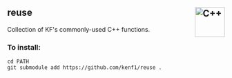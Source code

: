 ## reuse  <a href="https://isocpp.org/"><img src="https://cdn.jsdelivr.net/gh/devicons/devicon@latest/icons/cplusplus/cplusplus-original.svg" title="C++" width="69" align="right"/></a>

Collection of KF's commonly-used C++ functions.

### To install:

```{bash}
cd PATH
git submodule add https://github.com/kenf1/reuse .
```